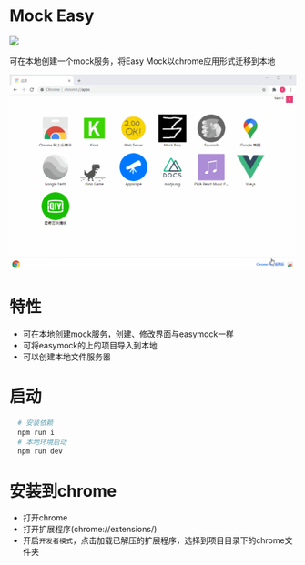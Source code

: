 # Mock Easy

<img src="./chrome/assets/icon.png"/>

可在本地创建一个mock服务，将Easy Mock以chrome应用形式迁移到本地


<img src="./static/mock.gif"/>

# 特性
 - 可在本地创建mock服务，创建、修改界面与easymock一样
 - 可将easymock的上的项目导入到本地
 - 可以创建本地文件服务器

# 启动
```bash
  # 安装依赖
  npm run i
  # 本地环境启动
  npm run dev
```

# 安装到chrome
 - 打开chrome
 - 打开扩展程序(chrome://extensions/)
 - 开启`开发者模式`，点击加载已解压的扩展程序，选择到项目目录下的chrome文件夹
